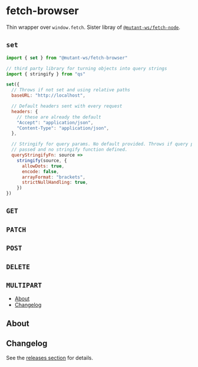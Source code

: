 <!-- markdownlint-disable line-length -->

# fetch-browser

Thin wrapper over `window.fetch`. Sister libray of [`@mutant-ws/fetch-node`](https://github.com/mutant-ws/fetch-node).

## `set`

```javascript
import { set } from "@mutant-ws/fetch-browser"

// third party library for turning objects into query strings
import { stringify } from "qs"

set({
  // Throws if not set and using relative paths
  baseURL: "http://localhost",

  // Default headers sent with every request
  headers: {
    // these are already the default
    "Accept": "application/json",
    "Content-Type": "application/json",
  },

  // Stringify for query params. No default provided. Throws if query params
  // passed and no stringify function defined.
  queryStringifyFn: source =>
    stringify(source, {
      allowDots: true,
      encode: false,
      arrayFormat: "brackets",
      strictNullHandling: true,
    })
})

```

## `GET`

## `PATCH`

## `POST`

## `DELETE`

## `MULTIPART`

<!-- vim-markdown-toc GFM -->

* [About](#about)
* [Changelog](#changelog)

<!-- vim-markdown-toc -->

## About

## Changelog

See the [releases section](https://github.com/mutant-ws/fetch-browser/releases) for details.
